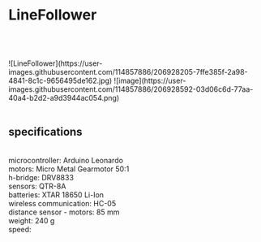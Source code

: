 # LineFollower
<br />
<br />
<br />
![LineFollower](https://user-images.githubusercontent.com/114857886/206928205-7ffe385f-2a98-4841-8c1c-9656495de162.jpg)
![image](https://user-images.githubusercontent.com/114857886/206928592-03d06c6d-77aa-40a4-b2d2-a9d3944ac054.png)
<br />
<br />
  
## specifications
<br />
microcontroller: Arduino Leonardo
<br />
motors: Micro Metal Gearmotor 50:1 
<br />
h-bridge: DRV8833
<br />
sensors: QTR-8A
<br />
batteries: XTAR 18650 Li-Ion
<br />
wireless communication: HC-05
<br />
distance sensor - motors: 85 mm
<br />
weight: 240 g
<br />
speed: 
<br />
